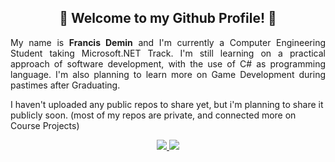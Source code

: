 <h2 align="center">
  👋 Welcome to my Github Profile! 👋
</h2>

<p align="justify">
  My name is <b>Francis Demin</b> and I'm currently a Computer Engineering Student taking Microsoft.NET Track. I'm still learning on a practical approach of software development, with the use of C# as programming language. I'm also planning to learn more on Game Development during pastimes after Graduating.
  
  I haven't uploaded any public repos to share yet, but i'm planning to share it publicly soon. (most of my repos are private, and connected more on Course Projects)
</p>

<p align="center">
  <a href="https://www.facebook.com/fge.demin">
    <img src="https://img.shields.io/badge/Facebook-informational?style=flat&logo=facebook&logoColor=white&color=1877F2">
  </a>
  <a href="https://www.instagram.com/fgedemin">
    <img src="https://img.shields.io/badge/Instagram-informational?style=flat&logo=instagram&logoColor=white&color=E4405F">
  </a>
</p>
<!--
**FDemin/FDemin** is a ✨ _special_ ✨ repository because its `README.md` (this file) appears on your GitHub profile.

Here are some ideas to get you started:

- 🔭 I’m currently working on ...
- 🌱 I’m currently learning ...
- 👯 I’m looking to collaborate on ...
- 🤔 I’m looking for help with ...
- 💬 Ask me about ...
- 📫 How to reach me: ...
- 😄 Pronouns: ...
- ⚡ Fun fact: ...
-->

